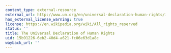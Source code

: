 ```yaml
---
content_type: external-resource
external_url: http://www.un.org/en/universal-declaration-human-rights/index.html
has_external_license_warning: true
license: https://en.wikipedia.org/wiki/All_rights_reserved
status: ''
title: The Universal Declaration of Human Rights
uid: 15b91226-6eb2-40d4-a621-fc06e63d1a8c
wayback_url: ''
---
```

